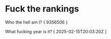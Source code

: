 # Fuck the rankings

Who the hell am I?
{ 9356506 }

What fucking year is it?
[ 2025-02-15T20:03:20Z ]

